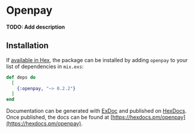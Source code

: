 # Openpay

**TODO: Add description**

## Installation

If [available in Hex](https://hex.pm/docs/publish), the package can be installed
by adding `openpay` to your list of dependencies in `mix.exs`:

```elixir
def deps do
  [
    {:openpay, "~> 0.2.2"}
  ]
end
```

Documentation can be generated with [ExDoc](https://github.com/elixir-lang/ex_doc)
and published on [HexDocs](https://hexdocs.pm). Once published, the docs can
be found at [https://hexdocs.pm/openpay](https://hexdocs.pm/openpay).

